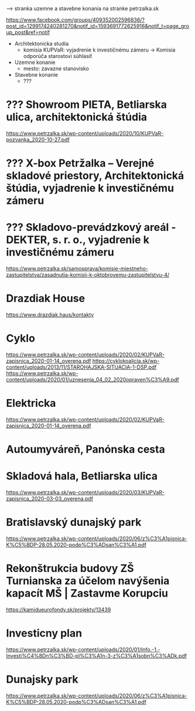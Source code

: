 --> stranka uzemne a stavebne konania na stranke petrzalka.sk

https://www.facebook.com/groups/409352002596836/?post_id=1299174240281270&notif_id=1593691772625916&notif_t=page_group_post&ref=notif

* Architektonicka studia
  *  komisia KUPVaR: vyjadrenie k investičnému zámeru ->  Komisia odporúča starostovi súhlasiť
* Uzemne konanie
  * mesto: zavazne stanovisko
* Stavebne konanie
  * ???

# ??? Showroom PIETA, Betliarska ulica, architektonická štúdia
https://www.petrzalka.sk/wp-content/uploads/2020/10/KUPVaR-pozvanka_2020-10-27.pdf

# ??? X-box Petržalka – Verejné skladové priestory, Architektonická štúdia, vyjadrenie k investičnému zámeru
# ??? Skladovo-prevádzkový areál - DEKTER, s. r. o., vyjadrenie k investičnému zámeru
https://www.petrzalka.sk/samosprava/komisie-miestneho-zastupitelstva/zasadnutia-komisii-k-oktobrovemu-zastupitelstvu-4/

# Drazdiak House
https://www.drazdiak.haus/kontakty

# Cyklo
https://www.petrzalka.sk/wp-content/uploads/2020/02/KUPVaR-zapisnica_2020-01-14_overena.pdf
https://cyklokoalicia.sk/wp-content/uploads/2013/11/STAROHAJSKA-SITUACIA-1-DSP.pdf
https://www.petrzalka.sk/wp-content/uploads/2020/01/uznesenia_04_02_2020opraven%C3%A9.pdf

# Elektricka
https://www.petrzalka.sk/wp-content/uploads/2020/02/KUPVaR-zapisnica_2020-01-14_overena.pdf

# Autoumyváreň, Panónska cesta
# Skladová hala, Betliarska ulica
https://www.petrzalka.sk/wp-content/uploads/2020/03/KUPVaR-zapisnica_2020-03-03_overena.pdf

# Bratislavský dunajský park
https://www.petrzalka.sk/wp-content/uploads/2020/06/z%C3%A1pisnica-K%C5%BDP-28.05.2020-podp%C3%ADsan%C3%A1.pdf

# Rekonštrukcia budovy ZŠ Turnianska za účelom navýšenia kapacít MŠ | Zastavme Korupciu
https://kamidueurofondy.sk/projekty/13439

# Investicny plan
https://www.petrzalka.sk/wp-content/uploads/2020/01/Info.-1.-Investi%C4%8Dn%C3%BD-pl%C3%A1n-3-z%C3%A1sobn%C3%ADk.pdf

# Dunajsky park
https://www.petrzalka.sk/wp-content/uploads/2020/06/z%C3%A1pisnica-K%C5%BDP-28.05.2020-podp%C3%ADsan%C3%A1.pdf

